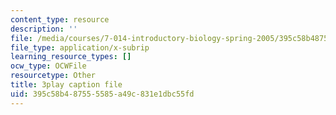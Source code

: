 ```yaml
---
content_type: resource
description: ''
file: /media/courses/7-014-introductory-biology-spring-2005/395c58b487555585a49c831e1dbc55fd_GAArnLLlFtQ.vtt
file_type: application/x-subrip
learning_resource_types: []
ocw_type: OCWFile
resourcetype: Other
title: 3play caption file
uid: 395c58b4-8755-5585-a49c-831e1dbc55fd
---
```

